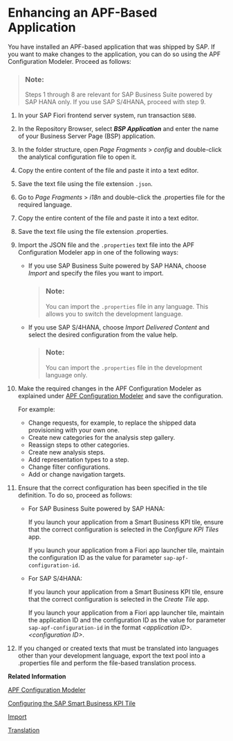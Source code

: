 <!-- loiob247999b1fb44f398f5d6ff63882657a -->

# Enhancing an APF-Based Application

You have installed an APF-based application that was shipped by SAP. If you want to make changes to the application, you can do so using the APF Configuration Modeler. Proceed as follows:

> ### Note:  
> Steps 1 through 8 are relevant for SAP Business Suite powered by SAP HANA only. If you use SAP S/4HANA, proceed with step 9.

1.  In your SAP Fiori frontend server system, run transaction `SE80`.

2.  In the Repository Browser, select ***BSP Application*** and enter the name of your Business Server Page \(BSP\) application.

3.  In the folder structure, open *Page Fragments* \> *config* and double-click the analytical configuration file to open it.

4.  Copy the entire content of the file and paste it into a text editor.

5.  Save the text file using the file extension `.json`.

6.  Go to *Page Fragments* \> *i18n* and double-click the .properties file for the required language.

7.  Copy the entire content of the file and paste it into a text editor.

8.  Save the text file using the file extension .properties.

9.  Import the JSON file and the `.properties` text file into the APF Configuration Modeler app in one of the following ways:

    -   If you use SAP Business Suite powered by SAP HANA, choose *Import* and specify the files you want to import.

        > ### Note:  
        > You can import the `.properties` file in any language. This allows you to switch the development language.

    -   If you use SAP S/4HANA, choose *Import Delivered Content* and select the desired configuration from the value help.

        > ### Note:  
        > You can import the `.properties` file in the development language only.


10. Make the required changes in the APF Configuration Modeler as explained under [APF Configuration Modeler](apf-configuration-modeler-b57224b.md) and save the configuration.

    For example:

    -   Change requests, for example, to replace the shipped data provisioning with your own one.
    -   Create new categories for the analysis step gallery.
    -   Reassign steps to other categories.
    -   Create new analysis steps.
    -   Add representation types to a step.
    -   Change filter configurations.
    -   Add or change navigation targets.

11. Ensure that the correct configuration has been specified in the tile definition. To do so, proceed as follows:
    -   For SAP Business Suite powered by SAP HANA:

        If you launch your application from a Smart Business KPI tile, ensure that the correct configuration is selected in the *Configure KPI Tiles* app.

        If you launch your application from a Fiori app launcher tile, maintain the configuration ID as the value for parameter `sap-apf-configuration-id`.

    -   For SAP S/4HANA:

        If you launch your application from a Smart Business KPI tile, ensure that the correct configuration is selected in the *Create Tile* app.

        If you launch your application from a Fiori app launcher tile, maintain the application ID and the configuration ID as the value for parameter `sap-apf-configuration-id` in the format *<application ID\>*.*<configuration ID\>*.


12. If you changed or created texts that must be translated into languages other than your development language, export the text pool into a .properties file and perform the file-based translation process.

**Related Information**  


[APF Configuration Modeler](apf-configuration-modeler-b57224b.md "")

[Configuring the SAP Smart Business KPI Tile](configuring-the-sap-smart-business-kpi-tile-374364e.md "")

[Import](import-6528aa8.md "")

[Translation](translation-4510c30.md "")

